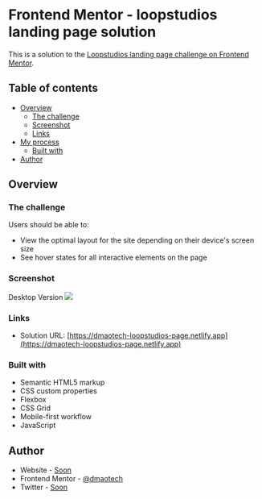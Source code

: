 # Frontend Mentor - loopstudios landing page solution

This is a solution to the [Loopstudios landing page challenge on Frontend Mentor](https://www.frontendmentor.io/challenges/loopstudios-landing-page-N88J5Onjw).

## Table of contents

- [Overview](#overview)
  - [The challenge](#the-challenge)
  - [Screenshot](#screenshot)
  - [Links](#links)
- [My process](#my-process)
  - [Built with](#built-with)
- [Author](#author)

## Overview

### The challenge

Users should be able to:

- View the optimal layout for the site depending on their device's screen size
- See hover states for all interactive elements on the page

### Screenshot
Desktop Version
![](./screenshots/full-desktop-screenshot.png)

### Links

- Solution URL: [https://dmaotech-loopstudios-page.netlify.app](https://dmaotech-loopstudios-page.netlify.app)

### Built with

- Semantic HTML5 markup
- CSS custom properties
- Flexbox
- CSS Grid
- Mobile-first workflow
- JavaScript

## Author

- Website - [Soon]()
- Frontend Mentor - [@dmaotech](https://www.frontendmentor.io/profile/dmaotech)
- Twitter - [Soon]()
